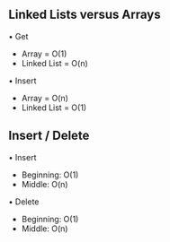 ## Linked Lists versus Arrays

• Get
- Array = O(1)
- Linked List = O(n)

• Insert
- Array = O(n)
- Linked List = O(1)

## Insert / Delete

• Insert
- Beginning: O(1)
- Middle: O(n)

• Delete
- Beginning: O(1)
- Middle: O(n)